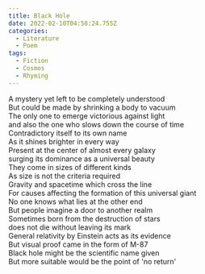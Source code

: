```yaml
---
title: Black Hole
date: 2022-02-10T04:58:24.755Z
categories:
  - Literature
  - Poem
tags:
  - Fiction
  - Cosmos
  - Rhyming
---
```


A mystery yet left to be completely understood\
But could be made by shrinking a body to vacuum\
The only one to emerge victorious against light \
and also the one who slows down the course of time\
Contradictory itself to its own name\
As it shines brighter in every way\
Present at the center of almost every galaxy\
surging its dominance as a universal beauty\
They come in sizes of different kinds\
As size is not the criteria required \
Gravity and spacetime which cross the line\
For causes affecting the formation of this universal giant\
No one knows what lies at the other end\
But people imagine a door to another realm\
Sometimes born from the destruction of stars\
does not die without leaving its mark\
General relativity by Einstein acts as its evidence\
But visual proof came in the form of M-87\
Black hole might be the scientific name given \
But more suitable would be the point of 'no return'

